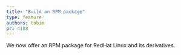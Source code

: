 ```yaml
---
title: "Build an RPM package"
type: feature
authors: tobim
pr: 4188
---
```


We now offer an RPM package for RedHat Linux and its derivatives.
